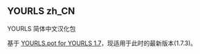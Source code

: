## YOURLS zh_CN

YOURLS 简体中文汉化包

基于 [YOURLS.pot for YOURLS 1.7](https://github.com/YOURLS/YOURLS.pot)，现适用于此时的最新版本(1.7.3)。
